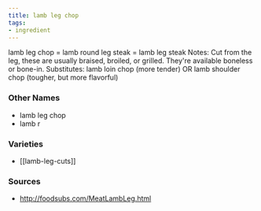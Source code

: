 ```yaml
---
title: lamb leg chop
tags:
- ingredient
---
```

lamb leg chop = lamb round leg steak = lamb leg steak Notes: Cut from the leg, these are usually braised, broiled, or grilled. They're available boneless or bone-in. Substitutes: lamb loin chop (more tender) OR lamb shoulder chop (tougher, but more flavorful)

### Other Names

* lamb leg chop
* lamb r

### Varieties

* [[lamb-leg-cuts]]

### Sources
* http://foodsubs.com/MeatLambLeg.html
